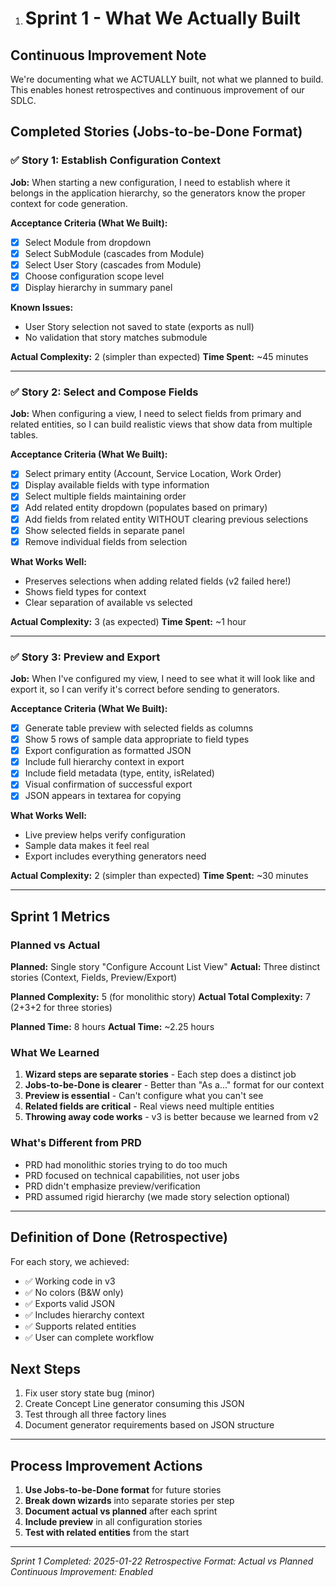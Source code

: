 1. # Sprint 1 - What We Actually Built

## Continuous Improvement Note
We're documenting what we ACTUALLY built, not what we planned to build. This enables honest retrospectives and continuous improvement of our SDLC.

## Completed Stories (Jobs-to-be-Done Format)

### ✅ Story 1: Establish Configuration Context
**Job:** When starting a new configuration, I need to establish where it belongs in the application hierarchy, so the generators know the proper context for code generation.

**Acceptance Criteria (What We Built):**
- [x] Select Module from dropdown
- [x] Select SubModule (cascades from Module)
- [x] Select User Story (cascades from Module) 
- [x] Choose configuration scope level
- [x] Display hierarchy in summary panel

**Known Issues:**
- User Story selection not saved to state (exports as null)
- No validation that story matches submodule

**Actual Complexity:** 2 (simpler than expected)
**Time Spent:** ~45 minutes

---

### ✅ Story 2: Select and Compose Fields  
**Job:** When configuring a view, I need to select fields from primary and related entities, so I can build realistic views that show data from multiple tables.

**Acceptance Criteria (What We Built):**
- [x] Select primary entity (Account, Service Location, Work Order)
- [x] Display available fields with type information
- [x] Select multiple fields maintaining order
- [x] Add related entity dropdown (populates based on primary)
- [x] Add fields from related entity WITHOUT clearing previous selections
- [x] Show selected fields in separate panel
- [x] Remove individual fields from selection

**What Works Well:**
- Preserves selections when adding related fields (v2 failed here!)
- Shows field types for context
- Clear separation of available vs selected

**Actual Complexity:** 3 (as expected)
**Time Spent:** ~1 hour

---

### ✅ Story 3: Preview and Export
**Job:** When I've configured my view, I need to see what it will look like and export it, so I can verify it's correct before sending to generators.

**Acceptance Criteria (What We Built):**
- [x] Generate table preview with selected fields as columns
- [x] Show 5 rows of sample data appropriate to field types
- [x] Export configuration as formatted JSON
- [x] Include full hierarchy context in export
- [x] Include field metadata (type, entity, isRelated)
- [x] Visual confirmation of successful export
- [x] JSON appears in textarea for copying

**What Works Well:**
- Live preview helps verify configuration
- Sample data makes it feel real
- Export includes everything generators need

**Actual Complexity:** 2 (simpler than expected)
**Time Spent:** ~30 minutes

---

## Sprint 1 Metrics

### Planned vs Actual
**Planned:** Single story "Configure Account List View"
**Actual:** Three distinct stories (Context, Fields, Preview/Export)

**Planned Complexity:** 5 (for monolithic story)
**Actual Total Complexity:** 7 (2+3+2 for three stories)

**Planned Time:** 8 hours
**Actual Time:** ~2.25 hours

### What We Learned
1. **Wizard steps are separate stories** - Each step does a distinct job
2. **Jobs-to-be-Done is clearer** - Better than "As a..." format for our context
3. **Preview is essential** - Can't configure what you can't see
4. **Related fields are critical** - Real views need multiple entities
5. **Throwing away code works** - v3 is better because we learned from v2

### What's Different from PRD
- PRD had monolithic stories trying to do too much
- PRD focused on technical capabilities, not user jobs
- PRD didn't emphasize preview/verification
- PRD assumed rigid hierarchy (we made story selection optional)

---

## Definition of Done (Retrospective)

For each story, we achieved:
- ✅ Working code in v3
- ✅ No colors (B&W only)
- ✅ Exports valid JSON
- ✅ Includes hierarchy context
- ✅ Supports related entities
- ✅ User can complete workflow

## Next Steps
1. Fix user story state bug (minor)
2. Create Concept Line generator consuming this JSON
3. Test through all three factory lines
4. Document generator requirements based on JSON structure

---

## Process Improvement Actions
1. **Use Jobs-to-be-Done format** for future stories
2. **Break down wizards** into separate stories per step
3. **Document actual vs planned** after each sprint
4. **Include preview** in all configuration stories
5. **Test with related entities** from the start

---

*Sprint 1 Completed: 2025-01-22*
*Retrospective Format: Actual vs Planned*
*Continuous Improvement: Enabled*